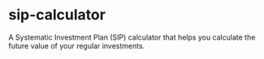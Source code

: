 # sip-calculator
A Systematic Investment Plan (SIP) calculator that helps you calculate the future value of your regular investments.  
